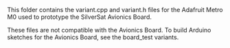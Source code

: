 This folder contains the variant.cpp and variant.h files for the Adafruit Metro M0 used to prototype the SilverSat Avionics Board. 

These files are not compatible with the Avionics Board. To build Arduino sketches for the Avionics Board, see the board_test variants.